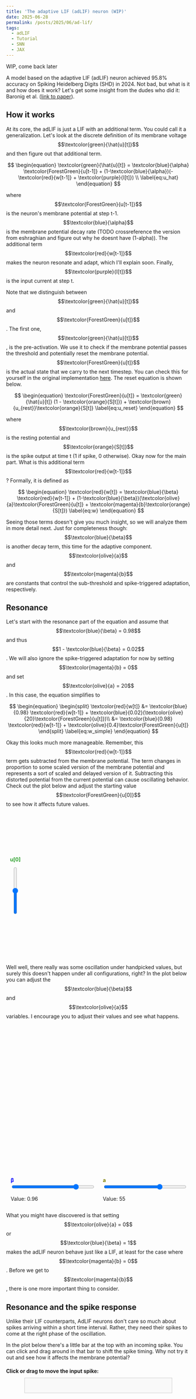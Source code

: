 ```yaml
---
title: 'The adaptive LIF (adLIF) neuron (WIP)'
date: 2025-06-28
permalink: /posts/2025/06/ad-lif/
tags:
  - adLIF
  - Tutorial
  - SNN
  - JAX
---
```


WIP, come back later

A model based on the adaptive LIF (adLIF) neuron achieved 95.8% accuracy on Spiking Heidelberg Digits (SHD) in 2024. Not bad, but what is it and how does it work? Let's get some insight from the dudes who did it: Baronig et al. ([link to paper](https://arxiv.org/abs/2408.07517)).

## How it works
At its core, the adLIF is just a LIF with an additional term. You could call it a generalization. Let's look at the discrete definition of its membrane voltage $$\textcolor{green}{\hat{u}[t]}$$ and then figure out that additional term.

$$
\begin{equation}
\textcolor{green}{\hat{u}[t]} = \textcolor{blue}{\alpha} \textcolor{ForestGreen}{u[t-1]} + (1-\textcolor{blue}{\alpha})(-\textcolor{red}{w[t-1]} + \textcolor{purple}{I[t]}) \\
\label{eq:u_hat}
\end{equation}
$$

where $$\textcolor{ForestGreen}{u[t-1]}$$ is the neuron's membrane potential at step t-1. $$\textcolor{blue}{\alpha}$$ is the membrane potential decay rate (TODO crossreference the version from eshraghian and figure out why he doesnt have (1-alpha)). The additional term $$\textcolor{red}{w[t-1]}$$ makes the neuron resonate and adapt, which I'll explain soon. Finally, $$\textcolor{purple}{I[t]}$$ is the input current at step t.

Note that we distinguish between $$\textcolor{green}{\hat{u}[t]}$$ and $$\textcolor{ForestGreen}{u[t]}$$. The first one, $$\textcolor{green}{\hat{u}[t]}$$, is the pre-activation. We use it to check if the membrane potential passes the threshold and potentially reset the membrane potential. $$\textcolor{ForestGreen}{u[t]}$$ is the actual state that we carry to the next timestep. You can check this for yourself in the original implementation [here](https://github.com/IGITUGraz/SE-adlif/blob/main/models/alif.py). The reset equation is shown below.

$$
\begin{equation}
\textcolor{ForestGreen}{u[t]} = \textcolor{green}{\hat{u}[t]} (1 - \textcolor{orange}{S[t]}) + \textcolor{brown}{u_{rest}}\textcolor{orange}{S[t]}
\label{eq:u_reset}
\end{equation}
$$

where $$\textcolor{brown}{u_{rest}}$$ is the resting potential and $$\textcolor{orange}{S[t]}$$ is the spike output at time t (1 if spike, 0 otherwise). Okay now for the main part. What is this additional term $$\textcolor{red}{w[t-1]}$$? Formally, it is defined as

$$
\begin{equation}
\textcolor{red}{w[t]} = \textcolor{blue}{\beta} \textcolor{red}{w[t-1]} + (1-\textcolor{blue}{\beta})(\textcolor{olive}{a}\textcolor{ForestGreen}{u[t]} + \textcolor{magenta}{b}\textcolor{orange}{S[t]})
\label{eq:w}
\end{equation}
$$

Seeing those terms doesn't give you much insight, so we will analyze them in more detail next. Just for completeness though: $$\textcolor{blue}{\beta}$$ is another decay term, this time for the adaptive component. $$\textcolor{olive}{a}$$ and $$\textcolor{magenta}{b}$$ are constants that control the sub-threshold and spike-triggered adaptation, respectively.

## Resonance

Let's start with the resonance part of the equation and assume that $$\textcolor{blue}{\beta} = 0.98$$ and thus $$1 - \textcolor{blue}{\beta} = 0.02$$. We will also ignore the spike-triggered adaptation for now by setting $$\textcolor{magenta}{b} = 0$$ and set $$\textcolor{olive}{a} = 20$$. In this case, the equation simplifies to

$$
\begin{equation}
\begin{split}
\textcolor{red}{w[t]} &= \textcolor{blue}{0.98} \textcolor{red}{w[t-1]} + \textcolor{blue}{0.02}(\textcolor{olive}{20}\textcolor{ForestGreen}{u[t]})\\
&= \textcolor{blue}{0.98} \textcolor{red}{w[t-1]} + \textcolor{olive}{0.4}\textcolor{ForestGreen}{u[t]}
\end{split}
\label{eq:w_simple}
\end{equation}
$$

Okay this looks much more manageable. Remember, this $$\textcolor{red}{w[t-1]}$$ term gets subtracted from the membrane potential. The term changes in proportion to some scaled version of the membrane potential and represents a sort of scaled and delayed version of it. Subtracting this distorted potential from the current potential can cause oscillating behavior. Check out the plot below and adjust the starting value $$\textcolor{ForestGreen}{u[0]}$$ to see how it affects future values.

<div style="display: flex; flex-direction: row; align-items: center; justify-content: center; width: 100%;">
    <div style="display: flex; flex-direction: column; align-items: center; width: 10%;">
        <label for="u0_slider" style="margin-bottom: 10px; color: #2ca02c; font-weight: bold;">u[0]</label>
        <input type="range" min="0" max="1" value="0.5" step="0.05" id="u0_slider" style="writing-mode: vertical-lr; direction: rtl; box-shadow:none;">
    </div>
    <div id="plot" style="width: 90%; height: 400px;"></div>
</div>

<script src="https://cdn.plot.ly/plotly-2.20.0.min.js"></script>
<script src="{{ '/assets/js/adlif.js' | relative_url }}?v=1"></script>
<script src="{{ '/assets/js/interactive-plot.js' | relative_url }}?v=1.3"></script>
<script src="{{ '/assets/js/adlif-plot.js' | relative_url }}?v=1"></script>

Well well, there really was some oscillation under handpicked values, but surely this doesn't happen under all configurations, right? In the plot below you can adjust the $$\textcolor{blue}{\beta}$$ and $$\textcolor{olive}{a}$$ variables. I encourage you to adjust their values and see what happens.

<div id="plot2-container" style="width: 100%; margin-top: 20px;">
    <div id="plot2" style="width: 100%; height: 400px;"></div>
    <div style="display: flex; flex-direction: row; justify-content: space-around; margin-top: 10px;">
        <div style="width: 45%;">
            <label for="beta_slider" style="font-weight: bold; color: blue;">&beta;</label>
            <input type="range" min="0.8" max="1.0" value="0.96" step="0.005" id="beta_slider" style="width: 100%; box-shadow:none;">
            <p>Value: <span id="beta_value">0.96</span></p>
        </div>
        <div style="width: 45%;">
            <label for="a_slider" style="font-weight: bold; color: olive;">a</label>
            <input type="range" min="0" max="80" value="55" step="1" id="a_slider" style="width: 100%; box-shadow:none;">
            <p>Value: <span id="a_value">55</span></p>
        </div>
    </div>
</div>

<script src="{{ '/assets/js/adlif-plot2.js' | relative_url }}?v=1.4"></script>

What you might have discovered is that setting $$\textcolor{olive}{a} = 0$$ or $$\textcolor{blue}{\beta} = 1$$ makes the adLIF neuron behave just like a LIF, at least for the case where $$\textcolor{magenta}{b} = 0$$. Before we get to $$\textcolor{magenta}{b}$$, there is one more important thing to consider.

## Resonance and the spike response

Unlike their LIF counterparts, AdLIF neurons don't care so much about spikes arriving within a short time interval. Rather, they need their spikes to come at the right phase of the oscillation. 

In the plot below there's a little bar at the top with an incoming spike. You can click and drag around in that bar to shift the spike timing. Why not try it out and see how it affects the membrane potential?

<div id="spike-input-container" style="width: 100%; margin-top: 20px;">
    <div style="margin-bottom: 10px; display: flex; justify-content: space-between; align-items: center;">
        <label style="font-weight: bold;">Click or drag to move the input spike:</label>
    </div>
    <div id="spike-input-area" style="height: 40px; border: 1px solid #ccc; position: relative; background-color: #f9f9f9; cursor: pointer; margin: 0 50px;"></div>
</div>

<div id="plot3" style="width: 100%; height: 400px; margin-top:10px"></div>

<script src="{{ '/assets/js/adlif-plot3.js' | relative_url }}?v=1.1"></script>

What you may have observed is that putting the spike in the first valley at about $$t = 35$$ flattens the potential. On the other hand, moving it to the peak at $$t = 69$$ increases it. This indicates that AdLIF neurons respond well to spikes that line up with their peaks and less so to those that line up with their valleys. 

Not all neurons oscillate at the same frequency. We saw earlier in plot 2 that adjusting $$\textcolor{olive}{a}$$ and $$\textcolor{blue}{\beta}$$ shifts the neurons frequency and thereby what spike timings it responds to. Can you align the spikes to match the neuron's frequency in the plot below? If successful, you should see markers for "Output Spikes" appear. Hint: Toggle the spikes to get a better view of their alignment with the neuron's frequency.

<div id="spike-input-container-4" style="width: 100%; margin-top: 20px;">
    <div style="display: flex; align-items: center; margin-left: 50px; gap: 20px;">
        <div style="width: 45%;">
            <label for="frequency_slider_4" style="font-weight: bold;">Spike Frequency</label>
            <input type="range" min="0" max="20" value="2.2" step="0.1" id="frequency_slider_4" style="width: 100%; box-shadow:none;">
            <p>Value: <span id="frequency_value_4">5</span> Hz</p>
        </div>
        <button id="toggle-spikes-4" class="btn btn--primary">Toggle Spikes</button>
    </div>
    <div id="spike-input-area-4" style="height: 40px; border-bottom: 2px solid black; position: relative; margin: 0 50px; margin-top: 10px;"></div>
</div>

<div id="plot4" style="width: 100%; height: 400px; margin-top:10px"></div>

<script src="{{ '/assets/js/adlif-plot4.js' | relative_url }}?v=1.6"></script>

As we can see, more incoming spikes doesn't mean more outgoing spikes. Instead, it is really important to align them with the peaks of the membrane potential. In our example, a low input frequency of 5 Hz will cause the neuron to spike, whereas a high frequency like 20 Hz will not. This is very different from LIF neurons, which need as many spikes in close proximity as possible.

## Threshold adapation
Now there is just one missing piece to the puzzle: what does this $$\textcolor{magenta}{b}\textcolor{orange}{S[t]}$$ do?

## Why it works
WIP

This was the SE adLif. Other implementations may use euler-forward version, which is very similar but TODO as shown in the paper ([still the same paper](https://arxiv.org/abs/2408.07517)).